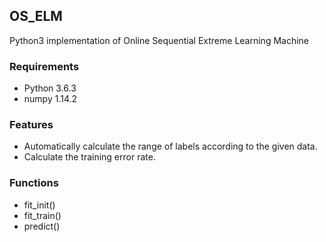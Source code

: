 ## OS_ELM

Python3 implementation of Online Sequential Extreme Learning Machine

### Requirements

- Python 3.6.3
- numpy 1.14.2

### Features

- Automatically calculate the range of labels according to the given data. 
- Calculate the training error rate.

### Functions

- fit_init()
- fit_train()
- predict()